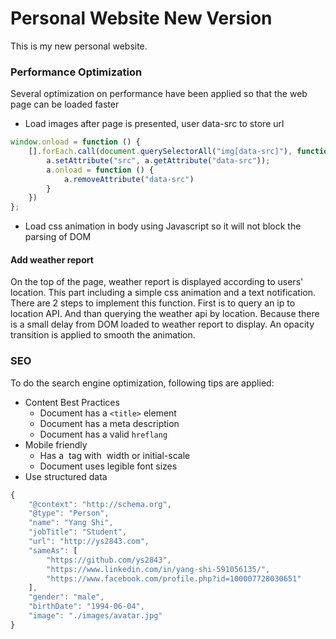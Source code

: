 # Personal Website New Version

This is my new personal website.

### Performance Optimization

Several optimization on performance have been applied so that the web page can be loaded faster

+ Load images after page is presented, user data-src to store url

```javascript
window.onload = function () {
    [].forEach.call(document.querySelectorAll("img[data-src]"), function (a) {
        a.setAttribute("src", a.getAttribute("data-src"));
        a.onload = function () {
            a.removeAttribute("data-src")
        }
    })
};
```

+ Load css animation in body using Javascript so it will not block the parsing of DOM

#### Add weather report

 On the top of the page, weather report is displayed according to users' location. This part including a simple css animation and a text notification. There are 2 steps to implement this function. First is to query an ip to location API. And than querying the weather api by location. Because there is a small delay from DOM loaded to weather report to display. An opacity transition is applied to smooth the animation.

### SEO 

To do the search engine optimization, following tips are applied:

+ Content Best Practices
  + Document has a `<title>` element
  + Document has a meta description
  + Document has a valid `hreflang`
+ Mobile friendly
  - Has a <meta name="viewport"> tag with  width or initial-scale
  - Document uses legible font sizes
+ Use structured data

```javascript
{
    "@context": "http://schema.org",
    "@type": "Person",
    "name": "Yang Shi",
    "jobTitle": "Student",
    "url": "http://ys2843.com",
    "sameAs": [
        "https://github.com/ys2843",
        "https://www.linkedin.com/in/yang-shi-591056135/",
        "https://www.facebook.com/profile.php?id=100007728030651"
    ],
    "gender": "male",
    "birthDate": "1994-06-04",
    "image": "./images/avatar.jpg"
}
```

